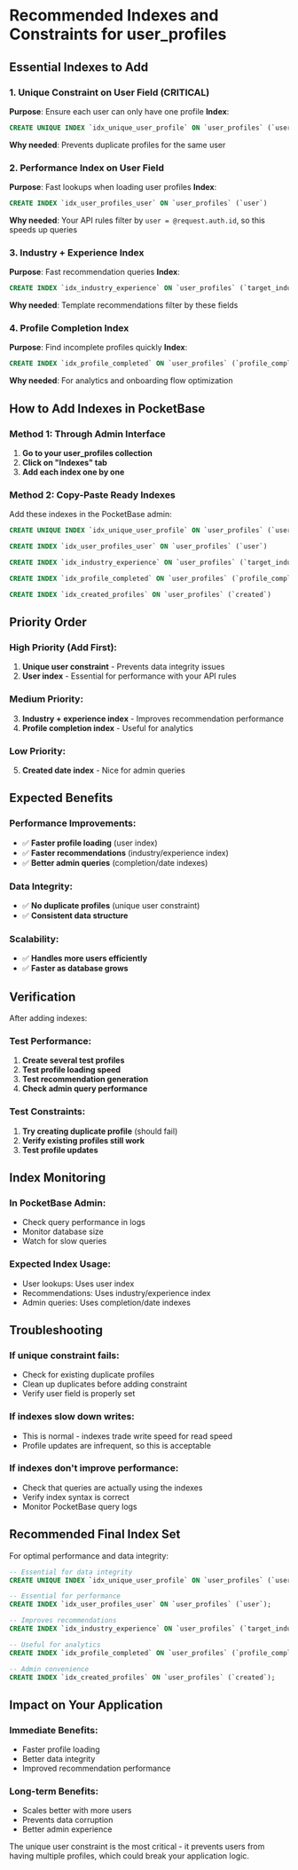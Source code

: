 # Recommended Indexes and Constraints for user_profiles

## Essential Indexes to Add

### 1. Unique Constraint on User Field (CRITICAL)
**Purpose**: Ensure each user can only have one profile
**Index**: 
```sql
CREATE UNIQUE INDEX `idx_unique_user_profile` ON `user_profiles` (`user`)
```

**Why needed**: Prevents duplicate profiles for the same user

### 2. Performance Index on User Field
**Purpose**: Fast lookups when loading user profiles
**Index**:
```sql
CREATE INDEX `idx_user_profiles_user` ON `user_profiles` (`user`)
```

**Why needed**: Your API rules filter by `user = @request.auth.id`, so this speeds up queries

### 3. Industry + Experience Index
**Purpose**: Fast recommendation queries
**Index**:
```sql
CREATE INDEX `idx_industry_experience` ON `user_profiles` (`target_industry`, `experience_level`)
```

**Why needed**: Template recommendations filter by these fields

### 4. Profile Completion Index
**Purpose**: Find incomplete profiles quickly
**Index**:
```sql
CREATE INDEX `idx_profile_completed` ON `user_profiles` (`profile_completed`)
```

**Why needed**: For analytics and onboarding flow optimization

## How to Add Indexes in PocketBase

### Method 1: Through Admin Interface
1. **Go to your user_profiles collection**
2. **Click on "Indexes" tab**
3. **Add each index one by one**

### Method 2: Copy-Paste Ready Indexes
Add these indexes in the PocketBase admin:

```sql
CREATE UNIQUE INDEX `idx_unique_user_profile` ON `user_profiles` (`user`)
```

```sql
CREATE INDEX `idx_user_profiles_user` ON `user_profiles` (`user`)
```

```sql
CREATE INDEX `idx_industry_experience` ON `user_profiles` (`target_industry`, `experience_level`)
```

```sql
CREATE INDEX `idx_profile_completed` ON `user_profiles` (`profile_completed`)
```

```sql
CREATE INDEX `idx_created_profiles` ON `user_profiles` (`created`)
```

## Priority Order

### High Priority (Add First):
1. **Unique user constraint** - Prevents data integrity issues
2. **User index** - Essential for performance with your API rules

### Medium Priority:
3. **Industry + experience index** - Improves recommendation performance
4. **Profile completion index** - Useful for analytics

### Low Priority:
5. **Created date index** - Nice for admin queries

## Expected Benefits

### Performance Improvements:
- ✅ **Faster profile loading** (user index)
- ✅ **Faster recommendations** (industry/experience index)
- ✅ **Better admin queries** (completion/date indexes)

### Data Integrity:
- ✅ **No duplicate profiles** (unique user constraint)
- ✅ **Consistent data structure**

### Scalability:
- ✅ **Handles more users efficiently**
- ✅ **Faster as database grows**

## Verification

After adding indexes:

### Test Performance:
1. **Create several test profiles**
2. **Test profile loading speed**
3. **Test recommendation generation**
4. **Check admin query performance**

### Test Constraints:
1. **Try creating duplicate profile** (should fail)
2. **Verify existing profiles still work**
3. **Test profile updates**

## Index Monitoring

### In PocketBase Admin:
- Check query performance in logs
- Monitor database size
- Watch for slow queries

### Expected Index Usage:
- User lookups: Uses user index
- Recommendations: Uses industry/experience index
- Admin queries: Uses completion/date indexes

## Troubleshooting

### If unique constraint fails:
- Check for existing duplicate profiles
- Clean up duplicates before adding constraint
- Verify user field is properly set

### If indexes slow down writes:
- This is normal - indexes trade write speed for read speed
- Profile updates are infrequent, so this is acceptable

### If indexes don't improve performance:
- Check that queries are actually using the indexes
- Verify index syntax is correct
- Monitor PocketBase query logs

## Recommended Final Index Set

For optimal performance and data integrity:

```sql
-- Essential for data integrity
CREATE UNIQUE INDEX `idx_unique_user_profile` ON `user_profiles` (`user`);

-- Essential for performance  
CREATE INDEX `idx_user_profiles_user` ON `user_profiles` (`user`);

-- Improves recommendations
CREATE INDEX `idx_industry_experience` ON `user_profiles` (`target_industry`, `experience_level`);

-- Useful for analytics
CREATE INDEX `idx_profile_completed` ON `user_profiles` (`profile_completed`);

-- Admin convenience
CREATE INDEX `idx_created_profiles` ON `user_profiles` (`created`);
```

## Impact on Your Application

### Immediate Benefits:
- Faster profile loading
- Better data integrity
- Improved recommendation performance

### Long-term Benefits:
- Scales better with more users
- Prevents data corruption
- Better admin experience

The unique user constraint is the most critical - it prevents users from having multiple profiles, which could break your application logic.